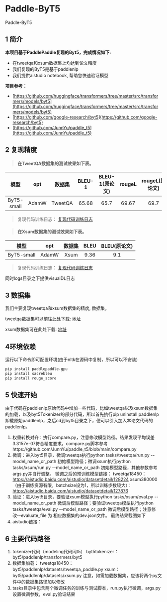 # Paddle-ByT5
Paddle-ByT5
## 1 简介 

**本项目基于PaddlePaddle复现的Byt5，完成情况如下:**

- 在tweetqa和xsum数据集上均达到论文精度
- 我们复现的ByT5是基于paddlenlp
- 我们提供aistudio notebook, 帮助您快速验证模型

**项目参考：**
- [https://github.com/huggingface/transformers/tree/master/src/transformers/models/byt5](https://github.com/huggingface/transformers/tree/master/src/transformers/models/byt5)
- [https://github.com/google-research/byt5](https://github.com/google-research/byt5)
- [https://github.com/JunnYu/paddle_t5](https://github.com/JunnYu/paddle_t5)

## 2 复现精度
>#### 在TweetQA数据集的测试效果如下表。

|模型 |opt|数据集|BLEU-1|BLEU-1(原论文)|rougeL|rougeL(原论文)
| :---: | :---: | :---: | :---: | :---: | :---: | :---: |
|ByT5-small|AdamW|TweetQA|65.68|65.7|69.67|69.7|

>复现代码训练日志：
[复现代码训练日志](tweetqa.log)

>
>#### 在Xsum数据集的测试效果如下表。

|模型 |opt|数据集|BLEU|BLEU(原论文)
| :---: | :---: | :---: | :---: | :---: 
|ByT5-small|AdamW|Xsum|9.36|9.1

>复现代码训练日志：
[复现代码训练日志](xsum.log)

同时logs目录之下提供visualDL日志

## 3 数据集
我们主要复现tweetqa和xsum数据集的精度, 数据集，

tweetqa数据集可以前往此处下载:
[地址](https://tweetqa.github.io/)

xsum数据集可在此处下载: 
[地址](https://aistudio.baidu.com/aistudio/datasetdetail/122619)


## 4环境依赖
运行以下命令即可配置环境(由于nltk在源码中复制，所以可以不安装)
```bash
pip install paddlepaddle-gpu
pip install sacrebleu
pip install rouge_score
```

## 5 快速开始
由于代码在paddlenlp原始代码中增加一些代码，比如tweetqa以及xsum数据集的加载，以及byt5Tokenizer的部分代码，所以首先执行pip uninstall paddlenlp卸载原始paddlenlp，之后cd到byt5目录之下，便可以引入加入本论文代码的paddlenlp。
1. 权重转换对齐：执行compare.py，注意修改模型路径。结果发现平均误差3.3157e-07符合精度要求。compare.py脚本参考https://github.com/JunnYu/paddle_t5/blob/main/compare.py
2. 微调：进入byt5目录，微调tweetqa执行python tasks/tweetqa/run.py --model_name_or_path 初始模型路径；微调xsum执行python tasks/xsum/run.py --model_name_or_path 初始模型路径，其他参数参考args.py并自行调整。
微调之后的预训练模型链接：
tweetqa18450：https://aistudio.baidu.com/aistudio/datasetdetail/128224
xsum380000（由于训练资源有限，batchsize设为1，所以训练步数较大）：https://aistudio.baidu.com/aistudio/datasetdetail/127876
3. 验证：进入byt5目录，要验证xsum模型执行python tasks/xsum/eval.py --model_name_or_path 微调后模型路径；要验证tweetqa模型执行python tasks/tweetqa/eval.py --model_name_or_path 微调后模型路径；注意修改--evaluate_file 为 相应数据集的dev.json文件。
最终结果截图如下
4. aistudio链接：

## 6 主要代码路径
1. tokenizer代码（modeling代码同t5）
byt5tokenizer：byt5/paddlenlp/transformers/byt5
2. 数据集加载：
tweetqa18450：byt5/paddlenlp/datasets/tweetqa_paddle.py
xsum：byt5/paddlenlp/datasets/xsum.py
注意，如需加载数据集，应该将两个py文件中的数据集路径加以修改
3. tasks目录中包含两个微调任务的训练与测试脚本，run.py执行微调，args.py设置微调参数，eval.py验证结果